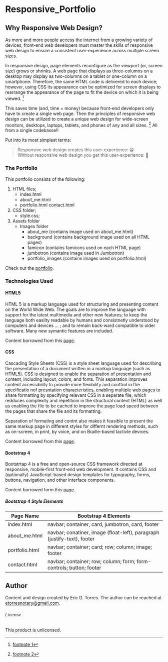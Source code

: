 # Responsive_Portfolio

## Why Responsive Web Design?

As more and more people access the internet from a growing variety of devices, front-end web developers must master the skills of responsive web design to ensure a consistent user-experience across multiple screen sizes.

In responsive design, page elements reconfigure as the viewport (or, screen size) grows or shrinks.  A web page that displays as three-columns on a desktop may display as two-columns on a tablet or one-column on a smartphone.  Therefore, the same HTML code is delivered to each device; however, using CSS its appearance can be optimized for screen displays to rearrange the appearance of the page to fit the device on which it is being viewed. [^1]

This saves time (and, time = money) because front-end developers only have to create a single web page.  Then the principles of responsive web design can be utilized to create a unique web design for wide-screen monitors, desktops, laptops, tablets, and phones of any and all sizes. [^2]  All from a single codebasse!!

Put into its most simplest terms:

> Responsive web design creates this user-experience: :grin: </br>
> Without responsive web design you get this user-experience: :nauseated_face:

### The Portfolio

This portfolio consists of the following:

1. HTML files;
    * index.html
    * about_me.html
    * portfolio.html
    contact.html
1. CSS folder;
     * style.css;
1. Assets folder
    * Images folder
        * about_me (contains image used on about_me.html)
        * background (contains background image used on all HTML pages)
        * famicon (contains famicons used on each HTML page)
        * jumbotron (contains image used in Jumbotron)
        * portfolio_images (contains images used on portfolio.html)

Check out the [portfolio](https://etorres-revature.github.io/Responsive_Portfolio/).

### Technologies Used

#### HTML5

HTML 5 is a markup language used for structuring and presenting content on the World Wide Web.  The goals are to improve the language with support for the latest multimedia and other new features; to keep the language both easilty readable by humans and consistnetly understood by computers and devices ... ; and to remain back-ward compatible to older software.  Many new symantic features are included.

Content borrowed from this [page](https://en.wikipedia.org/wiki/HTML5).

#### CSS

Cascading Style Sheets (CSS) is a style sheet language used for describing the presentation of a document written in a markup language (such as HTML5).  CSS is designed to enable the separation of presentation and content, including layout, colors, and fonts.  This separation improves content accessibility to provide more flexibility and conttrol in the specificatio nof presntation characteristics, enabling multiple web pages to share formatting by specifying relevant CSS in a separate file, which redduces complexity and repetitioin in the structural content (HTML) as well as enabling the file to be cached to improve the page load speed between the pages that share the file and its formatting.

Separation of formating and contnt also makes it feasible to present the same markup page in different styles for differnt rendering methods, such as on-screen, in print, by voice, and on Braille-based tactivle devices.  

Content borrowed from this [page](https://en.wikipedia.org/wiki/Cascading_Style_Sheets).

#### Bootstrap 4

Bootstrtap 4 is a free and open-source CSS framework directed at responsive, mobile-first front-end web development.  It contains CSS and (optionally) JavaScript-based design templates for typography, forms, buttons, navigation, and other interface components.  

Content borrowed form this [page](https://en.wikipedia.org/wiki/Bootstrap_(front-end_framework)).

##### Bootstrap 4 Style Elements

| Page Name | Bootstrap 4 Elements |
|-----------|----------------------|
|index.html | navbar; container, card, jumbotron, card, footer |
|about_me.html | navbar; conatiner, image (float-left), paragraph (justify-text), footer |
|portfolio.html | navbar; container; card; row; column; image; footer |
|contact.html | navbar; container; row; column; form; form-controls; button; footer |

## Author

Content and design created by Eric D. Torres.  The author can be reached at etorresnotary@gmail.com. 


###### License

This product is unlicensed.

[^1]: [footnote 1](https://blog.hubspot.com/marketing/responsive-design-list)

[^2]: [footnote 2](https://www.nngroup.com/articles/responsive-web-design-definition/)